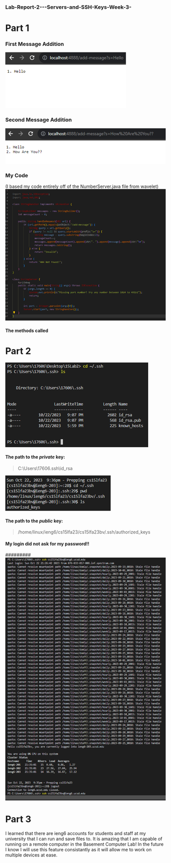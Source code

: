 ### Lab-Report-2---Servers-and-SSH-Keys-Week-3-
# Part 1
### First Message Addition

![Image](CSE15_SS_M1.png)

### Second Message Addition

![Image](CSE15_SS_M2.png)
### My Code 
(I based my code entirely off of the NumberServer.java file from wavelet)
![Image](String_Code_CS15.png)

#### The methods called

# Part 2
![Image](Private_CS15.png)

#### The path to the *private* key:

> C:\Users\17606\.ssh\id_rsa

![Image](public_cs15.png)

#### The path to the *public* key:

>  /home/linux/ieng6/cs15lfa23/cs15lfa23bv/.ssh/authorized_keys

#### My login did not ask for my password!!

######### ![Image](Without_Pass_CS15.png)


# Part 3

I learned that there are ieng6 accounts for students and staff at my  university that I can run and save files to. It is amazing that I am capable of running on a remote computer in the Basement Computer Lab!
In the future I know I will use this feature consistantly as it will allow me to work on multiple devices at ease. 
